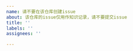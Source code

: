 ```yaml
---
name: 请不要在该仓库创建issue
about: 该仓库的issue仅用作知识记录，请不要提交issue
title: ''
labels: ''
assignees: ''

---
```



